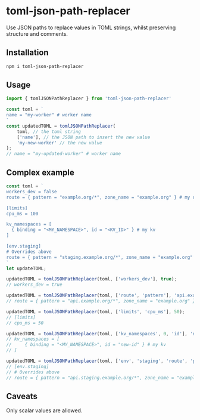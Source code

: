 # toml-json-path-replacer
Use JSON paths to replace values in TOML strings, whilst preserving structure and comments.

## Installation
```bash
npm i toml-json-path-replacer
```

## Usage
```javascript
import { tomlJSONPathReplacer } from 'toml-json-path-replacer'

const toml = `
name = "my-worker" # worker name
`
const updatedTOML = tomlJSONPathReplacer(
    toml, // the toml string
    ['name'], // the JSON path to insert the new value
    'my-new-worker' // the new value
);
// name = "my-updated-worker" # worker name
```

## Complex example 
```javascript
const toml = `
workers_dev = false
route = { pattern = "example.org/*", zone_name = "example.org" } # my route

[limits]
cpu_ms = 100

kv_namespaces = [
  { binding = "<MY_NAMESPACE>", id = "<KV_ID>" } # my kv
]

[env.staging]
# Overrides above
route = { pattern = "staging.example.org/*", zone_name = "example.org" }
`
let updateTOML;

updatedTOML = tomlJSONPathReplacer(toml, ['workers_dev'], true);
// workers_dev = true

updatedTOML = tomlJSONPathReplacer(toml, ['route', 'pattern'], 'api.example.org/*');
// route = { pattern = "api.example.org/*", zone_name = "example.org" } # my route

updatedTOML = tomlJSONPathReplacer(toml, ['limits', 'cpu_ms'], 50);
// [limits]
// cpu_ms = 50

updatedTOML = tomlJSONPathReplacer(toml, ['kv_namespaces', 0, 'id'], 'new-id');
// kv_namespaces = [
//     { binding = "<MY_NAMESPACE>", id = "new-id" } # my kv
// ]

updatedTOML = tomlJSONPathReplacer(toml, ['env', 'staging', 'route', 'pattern'], 'api.staging.example.org/*');
// [env.staging]
// # Overrides above
// route = { pattern = "api.staging.example.org/*", zone_name = "example.org" }
```

## Caveats
Only scalar values are allowed.
